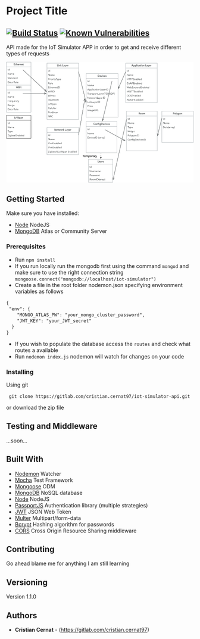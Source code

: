# Project Title
## [![Build Status](https://travis-ci.com/BlueCC8/iot-simulator-ng.svg?token=wimezKrCqyRNdiZF2Tdi&branch=master)](https://travis-ci.com/BlueCC8/iot-simulator-api)  [![Known Vulnerabilities](https://snyk.io/test/github/BlueCC8/iot-simulator-api/badge.svg)](https://snyk.io/test/github/BlueCC8/iot-simulator-api)
API made for the IoT Simulator APP in order to get and receive different types of requests

![databseModel](readmeImages/Mockup.jpg)

## Getting Started

Make sure you have installed:

- [Node](https://nodejs.org/en/) NodeJS
- [MongoDB](https://www.mongodb.com/download-center#community) Atlas or Community Server

### Prerequisites

- Run `npm install`
- If you run locally run the mongodb first using the command `mongod` and
  make sure to use the right connection string `mongoose.connect("mongodb://localhost/iot-simulator")`
- Create a file in the root folder nodemon.json specifying environment variables as follows

```
{
 "env": {
    "MONGO_ATLAS_PW": "your_mongo_cluster_password",
    "JWT_KEY": "your_JWT_secret"
  }
}
```

- If you wish to populate the database access the `routes` and check what routes a available
- Run `nodemon index.js` nodemon will watch for changes on your code

### Installing

Using git

```
 git clone https://gitlab.com/cristian.cernat97/iot-simulator-api.git
```

or download the zip file

## Testing and Middleware

...soon...

## Built With

- [Nodemon](https://github.com/remy/nodemon) Watcher
- [Mocha](https://mochajs.org/) Test Framework
- [Mongoose](https://mongoosejs.com) ODM
- [MongoDB](https://www.mongodb.com/download-center#community) NoSQL database
- [Node](https://nodejs.org/en/) NodeJS
- [PassportJS](http://www.passportjs.org/) Authentication library (multiple strategies)
- [JWT](https://jwt.io/) JSON Web Token
- [Multer](https://github.com/expressjs/multer) Multipart/form-data
- [Bcrypt](https://www.npmjs.com/package/bcrypt) Hashing algorithm for passwords
- [CORS](https://www.npmjs.com/package/cors) Cross Origin Resource Sharing middleware

## Contributing

Go ahead blame me for anything I am still learning

## Versioning

Version 1.1.0

## Authors

- **Cristian Cernat** - (https://gitlab.com/cristian.cernat97)
